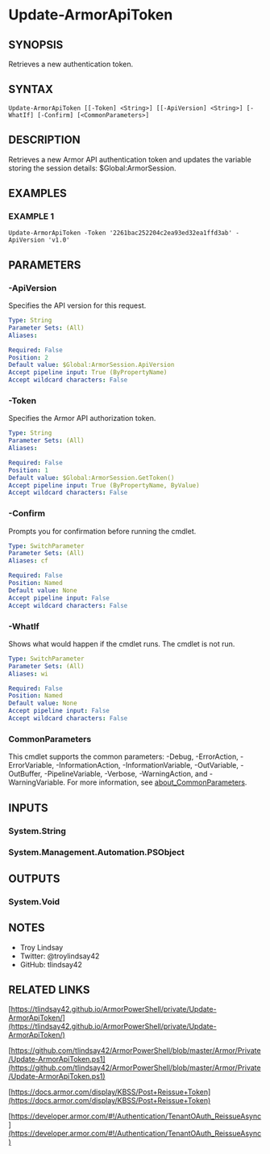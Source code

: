 # Update-ArmorApiToken

## SYNOPSIS
Retrieves a new authentication token.

## SYNTAX

```
Update-ArmorApiToken [[-Token] <String>] [[-ApiVersion] <String>] [-WhatIf] [-Confirm] [<CommonParameters>]
```

## DESCRIPTION
Retrieves a new Armor API authentication token and updates the variable storing
the session details: $Global:ArmorSession.

## EXAMPLES

### EXAMPLE 1
```
Update-ArmorApiToken -Token '2261bac252204c2ea93ed32ea1ffd3ab' -ApiVersion 'v1.0'
```

## PARAMETERS

### -ApiVersion
Specifies the API version for this request.

```yaml
Type: String
Parameter Sets: (All)
Aliases:

Required: False
Position: 2
Default value: $Global:ArmorSession.ApiVersion
Accept pipeline input: True (ByPropertyName)
Accept wildcard characters: False
```

### -Token
Specifies the Armor API authorization token.

```yaml
Type: String
Parameter Sets: (All)
Aliases:

Required: False
Position: 1
Default value: $Global:ArmorSession.GetToken()
Accept pipeline input: True (ByPropertyName, ByValue)
Accept wildcard characters: False
```

### -Confirm
Prompts you for confirmation before running the cmdlet.

```yaml
Type: SwitchParameter
Parameter Sets: (All)
Aliases: cf

Required: False
Position: Named
Default value: None
Accept pipeline input: False
Accept wildcard characters: False
```

### -WhatIf
Shows what would happen if the cmdlet runs.
The cmdlet is not run.

```yaml
Type: SwitchParameter
Parameter Sets: (All)
Aliases: wi

Required: False
Position: Named
Default value: None
Accept pipeline input: False
Accept wildcard characters: False
```

### CommonParameters
This cmdlet supports the common parameters: -Debug, -ErrorAction, -ErrorVariable, -InformationAction, -InformationVariable, -OutVariable, -OutBuffer, -PipelineVariable, -Verbose, -WarningAction, and -WarningVariable. For more information, see [about_CommonParameters](http://go.microsoft.com/fwlink/?LinkID=113216).

## INPUTS

### System.String
### System.Management.Automation.PSObject
## OUTPUTS

### System.Void
## NOTES
- Troy Lindsay
- Twitter: @troylindsay42
- GitHub: tlindsay42

## RELATED LINKS

[https://tlindsay42.github.io/ArmorPowerShell/private/Update-ArmorApiToken/](https://tlindsay42.github.io/ArmorPowerShell/private/Update-ArmorApiToken/)

[https://github.com/tlindsay42/ArmorPowerShell/blob/master/Armor/Private/Update-ArmorApiToken.ps1](https://github.com/tlindsay42/ArmorPowerShell/blob/master/Armor/Private/Update-ArmorApiToken.ps1)

[https://docs.armor.com/display/KBSS/Post+Reissue+Token](https://docs.armor.com/display/KBSS/Post+Reissue+Token)

[https://developer.armor.com/#!/Authentication/TenantOAuth_ReissueAsync](https://developer.armor.com/#!/Authentication/TenantOAuth_ReissueAsync)

